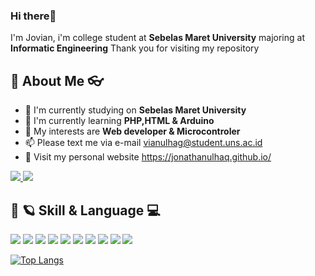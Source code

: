 ###  Hi there👋

I'm Jovian, i'm college student at  **Sebelas Maret University** majoring at **Informatic Engineering** Thank you for visiting my repository

## 📝 About Me 👓
- 🏫 I'm currently studying on **Sebelas Maret University**
- 🌱 I'm currently learning **PHP,HTML & Arduino**
- 🌟 My interests are **Web developer & Microcontroler**
- 📫 Please text me via e-mail vianulhag@student.uns.ac.id
- 📝 Visit my personal website https://jonathanulhaq.github.io/
<a href="https://wa.me/6281229990721?text=Assalamualaikum">
    <img src="https://img.shields.io/badge/WHATSAPP-%2325D366.svg?&style=for-the-badge&logo=whatsapp&logoColor=white" />    
  </a>

<a href="https://www.instagram.com/jo.naathaan/">
    <img src="https://img.shields.io/badge/Instagram-E4405F?style=for-the-badge&logo=instagram&logoColor=white" />    
  </a>
  
  ## 🚀 🪐 Skill & Language 💻
  
  <img src = "https://img.shields.io/badge/HTML-239120?style=for-the-badge&logo=html5&logoColor=white " />     <img src = "https://img.shields.io/badge/CSS-239120?&style=for-the-badge&logo=css3&logoColor=white" />
 <img src = "https://img.shields.io/badge/PHP-777BB4?style=for-the-badge&logo=php&logoColor=white" />  <img src = "https://img.shields.io/badge/MySQL-005C84?style=for-the-badge&logo=mysql&logoColor=white" />  <img src = "https://img.shields.io/badge/Codeigniter-EF4223?style=for-the-badge&logo=codeigniter&logoColor=white" /> 
  <img src = "https://img.shields.io/badge/Laravel-FF2D20?style=for-the-badge&logo=laravel&logoColor=white" /> 
  <img src = "https://img.shields.io/badge/JavaScript-323330?style=for-the-badge&logo=javascript&logoColor=F7DF1E" />  <img src = "https://img.shields.io/badge/figma-%23F24E1E.svg?style=for-the-badge&logo=figma&logoColor=white" />  <img src ="https://img.shields.io/badge/Android%20Studio-3DDC84.svg?style=for-the-badge&logo=android-studio&logoColor=white"/> <img src = "https://img.shields.io/badge/java-%23ED8B00.svg?style=for-the-badge&logo=java&logoColor=white" />


[![Top Langs](https://github-readme-stats.vercel.app/api/top-langs/?username=JonathanUlhaq&layout=compact&theme=tokyonight)](https://github.com/anuraghazra/github-readme-stats)




<!---
respectorest1/respectorest1 is a ✨ special ✨ repository because its `README.md` (this file) appears on your GitHub profile.
You can click the Preview link to take a look at your changes.
--->
